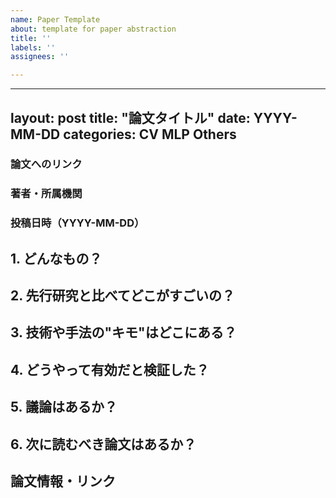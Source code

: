 ```yaml
---
name: Paper Template
about: template for paper abstraction
title: ''
labels: ''
assignees: ''

---
```


---
layout: post
title: "論文タイトル"
date: YYYY-MM-DD
categories: CV MLP Others
---

### 論文へのリンク

### 著者・所属機関

### 投稿日時（YYYY-MM-DD）

## 1. どんなもの？

## 2. 先行研究と比べてどこがすごいの？

## 3. 技術や手法の"キモ"はどこにある？

## 4. どうやって有効だと検証した？

## 5. 議論はあるか？

## 6. 次に読むべき論文はあるか？

## 論文情報・リンク

